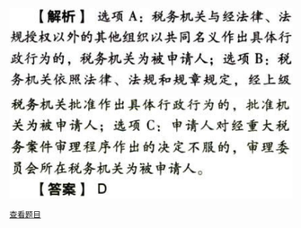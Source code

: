 ![](81af8ba5baff2a8980a71a9e87088ef3.png)

![](4d7d53a517fcd3233b7d0c36c92fed1a.png)

[查看题目](../税务行政法制.本章真题.md#18-题目)

